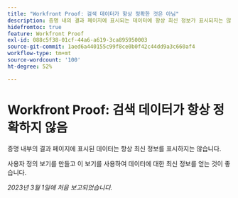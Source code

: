```yaml
---
title: "Workfront Proof: 검색 데이터가 항상 정확한 것은 아님"
description: 증명 내의 결과 페이지에 표시되는 데이터에 항상 최신 정보가 표시되지는 않습니다. 사용자 정의 보기를 만들고 해당 보기를 사용하여 데이터에 대한 최신 정보를 얻는 것이 좋습니다.
hidefromtoc: true
feature: Workfront Proof
exl-id: 088c5f38-01cf-44a6-a619-3ca895950003
source-git-commit: 1aed6a440155c99f8ce0b0f42c44dd9a3c660af4
workflow-type: tm+mt
source-wordcount: '100'
ht-degree: 52%

---
```


# Workfront Proof: 검색 데이터가 항상 정확하지 않음

증명 내부의 결과 페이지에 표시된 데이터는 항상 최신 정보를 표시하지는 않습니다.

사용자 정의 보기를 만들고 이 보기를 사용하여 데이터에 대한 최신 정보를 얻는 것이 좋습니다.

_2023년 3월 1일에 처음 보고되었습니다._
